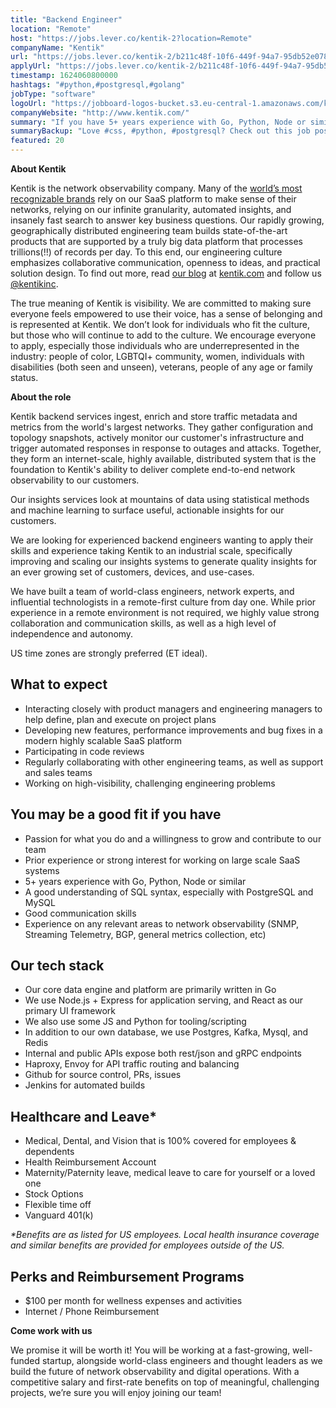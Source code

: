 ```yaml
---
title: "Backend Engineer"
location: "Remote"
host: "https://jobs.lever.co/kentik-2?location=Remote"
companyName: "Kentik"
url: "https://jobs.lever.co/kentik-2/b211c48f-10f6-449f-94a7-95db52e078ed"
applyUrl: "https://jobs.lever.co/kentik-2/b211c48f-10f6-449f-94a7-95db52e078ed/apply"
timestamp: 1624060800000
hashtags: "#python,#postgresql,#golang"
jobType: "software"
logoUrl: "https://jobboard-logos-bucket.s3.eu-central-1.amazonaws.com/kentik"
companyWebsite: "http://www.kentik.com/"
summary: "If you have 5+ years experience with Go, Python, Node or similar, Kentik is looking for someone with your knowledge."
summaryBackup: "Love #css, #python, #postgresql? Check out this job post!"
featured: 20
---
```


**About Kentik**

Kentik is the network observability company. Many of the [world’s most recognizable brands](https://www.kentik.com/customers/) rely on our SaaS platform to make sense of their networks, relying on our infinite granularity, automated insights, and insanely fast search to answer key business questions. Our rapidly growing, geographically distributed engineering team builds state-of-the-art products that are supported by a truly big data platform that processes trillions(!!) of records per day. To this end, our engineering culture emphasizes collaborative communication, openness to ideas, and practical solution design. To find out more, read [our blog](https://www.kentik.com/blog/) at [kentik.com](http://kentik.com/) and follow us [@kentikinc](https://twitter.com/kentikinc).

The true meaning of Kentik is visibility. We are committed to making sure everyone feels empowered to use their voice, has a sense of belonging and is represented at Kentik. We don’t look for individuals who fit the culture, but those who will continue to add to the culture. We encourage everyone to apply, especially those individuals who are underrepresented in the industry: people of color, LGBTQI+ community, women, individuals with disabilities (both seen and unseen), veterans, people of any age or family status.

**About the role**

Kentik backend services ingest, enrich and store traffic metadata and metrics from the world's largest networks. They gather configuration and topology snapshots, actively monitor our customer's infrastructure and trigger automated responses in response to outages and attacks. Together, they form an internet-scale, highly available, distributed system that is the foundation to Kentik's ability to deliver complete end-to-end network observability to our customers.

Our insights services look at mountains of data using statistical methods and machine learning to surface useful, actionable insights for our customers.

We are looking for experienced backend engineers wanting to apply their skills and experience taking Kentik to an industrial scale, specifically improving and scaling our insights systems to generate quality insights for an ever growing set of customers, devices, and use-cases.

We have built a team of world-class engineers, network experts, and influential technologists in a remote-first culture from day one. While prior experience in a remote environment is not required, we highly value strong collaboration and communication skills, as well as a high level of independence and autonomy.

US time zones are strongly preferred (ET ideal).

## What to expect

*   Interacting closely with product managers and engineering managers to help define, plan and execute on project plans
*   Developing new features, performance improvements and bug fixes in a modern highly scalable SaaS platform
*   Participating in code reviews
*   Regularly collaborating with other engineering teams, as well as support and sales teams
*   Working on high-visibility, challenging engineering problems

## You may be a good fit if you have

*   Passion for what you do and a willingness to grow and contribute to our team
*   Prior experience or strong interest for working on large scale SaaS systems 
*   5+ years experience with Go, Python, Node or similar
*   A good understanding of SQL syntax, especially with PostgreSQL and MySQL
*   Good communication skills
*   Experience on any relevant areas to network observability (SNMP, Streaming Telemetry, BGP, general metrics collection, etc)

## Our tech stack

*   Our core data engine and platform are primarily written in Go
*   We use Node.js + Express for application serving, and React as our primary UI framework
*   We also use some JS and Python for tooling/scripting
*   In addition to our own database, we use Postgres, Kafka, Mysql, and Redis
*   Internal and public APIs expose both rest/json and gRPC endpoints
*   Haproxy, Envoy for API traffic routing and balancing
*   Github for source control, PRs, issues
*   Jenkins for automated builds

## Healthcare and Leave\*

*   Medical, Dental, and Vision that is 100% covered for employees & dependents
*   Health Reimbursement Account
*   Maternity/Paternity leave, medical leave to care for yourself or a loved one
*   Stock Options
*   Flexible time off
*   Vanguard 401(k)

_\*Benefits are as listed for US employees. Local health insurance coverage and similar benefits are provided for employees outside of the US._

## Perks and Reimbursement Programs

*   $100 per month for wellness expenses and activities
*   Internet / Phone Reimbursement

**Come work with us**

We promise it will be worth it! You will be working at a fast-growing, well-funded startup, alongside world-class engineers and thought leaders as we build the future of network observability and digital operations. With a competitive salary and first-rate benefits on top of meaningful, challenging projects, we’re sure you will enjoy joining our team!
